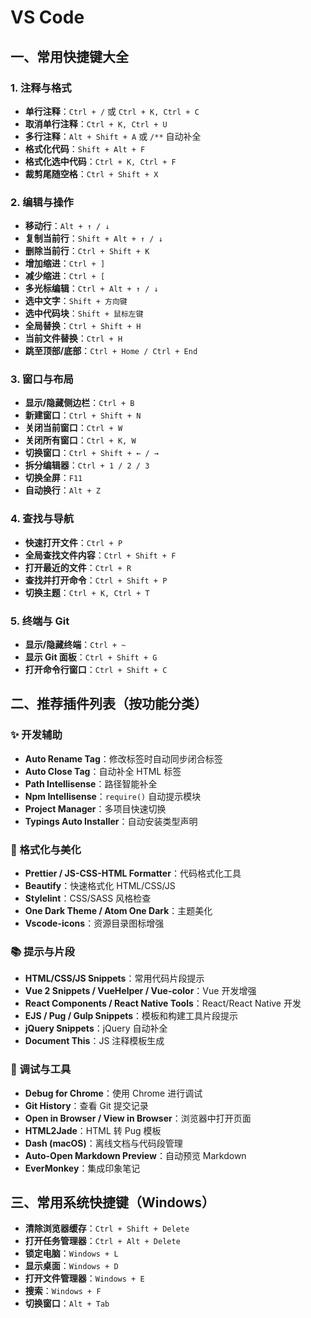 # VS Code

## 一、常用快捷键大全

### 1. 注释与格式

- **单行注释**：`Ctrl + /` 或 `Ctrl + K, Ctrl + C`
- **取消单行注释**：`Ctrl + K, Ctrl + U`
- **多行注释**：`Alt + Shift + A` 或 `/**` 自动补全
- **格式化代码**：`Shift + Alt + F`
- **格式化选中代码**：`Ctrl + K, Ctrl + F`
- **裁剪尾随空格**：`Ctrl + Shift + X`

### 2. 编辑与操作

- **移动行**：`Alt + ↑ / ↓`
- **复制当前行**：`Shift + Alt + ↑ / ↓`
- **删除当前行**：`Ctrl + Shift + K`
- **增加缩进**：`Ctrl + ]`
- **减少缩进**：`Ctrl + [`
- **多光标编辑**：`Ctrl + Alt + ↑ / ↓`
- **选中文字**：`Shift + 方向键`
- **选中代码块**：`Shift + 鼠标左键`
- **全局替换**：`Ctrl + Shift + H`
- **当前文件替换**：`Ctrl + H`
- **跳至顶部/底部**：`Ctrl + Home / Ctrl + End`

### 3. 窗口与布局

- **显示/隐藏侧边栏**：`Ctrl + B`
- **新建窗口**：`Ctrl + Shift + N`
- **关闭当前窗口**：`Ctrl + W`
- **关闭所有窗口**：`Ctrl + K, W`
- **切换窗口**：`Ctrl + Shift + ← / →`
- **拆分编辑器**：`Ctrl + 1 / 2 / 3`
- **切换全屏**：`F11`
- **自动换行**：`Alt + Z`

### 4. 查找与导航

- **快速打开文件**：`Ctrl + P`
- **全局查找文件内容**：`Ctrl + Shift + F`
- **打开最近的文件**：`Ctrl + R`
- **查找并打开命令**：`Ctrl + Shift + P`
- **切换主题**：`Ctrl + K, Ctrl + T`

### 5. 终端与 Git

- **显示/隐藏终端**：`Ctrl + ~`
- **显示 Git 面板**：`Ctrl + Shift + G`
- **打开命令行窗口**：`Ctrl + Shift + C`

## 二、推荐插件列表（按功能分类）

### ✨ 开发辅助

- **Auto Rename Tag**：修改标签时自动同步闭合标签
- **Auto Close Tag**：自动补全 HTML 标签
- **Path Intellisense**：路径智能补全
- **Npm Intellisense**：`require()` 自动提示模块
- **Project Manager**：多项目快速切换
- **Typings Auto Installer**：自动安装类型声明

### 🎨 格式化与美化

- **Prettier / JS-CSS-HTML Formatter**：代码格式化工具
- **Beautify**：快速格式化 HTML/CSS/JS
- **Stylelint**：CSS/SASS 风格检查
- **One Dark Theme / Atom One Dark**：主题美化
- **Vscode-icons**：资源目录图标增强

### 📚 提示与片段

- **HTML/CSS/JS Snippets**：常用代码片段提示
- **Vue 2 Snippets / VueHelper / Vue-color**：Vue 开发增强
- **React Components / React Native Tools**：React/React Native 开发
- **EJS / Pug / Gulp Snippets**：模板和构建工具片段提示
- **jQuery Snippets**：jQuery 自动补全
- **Document This**：JS 注释模板生成

### 🧰 调试与工具

- **Debug for Chrome**：使用 Chrome 进行调试
- **Git History**：查看 Git 提交记录
- **Open in Browser / View in Browser**：浏览器中打开页面
- **HTML2Jade**：HTML 转 Pug 模板
- **Dash (macOS)**：离线文档与代码段管理
- **Auto-Open Markdown Preview**：自动预览 Markdown
- **EverMonkey**：集成印象笔记

## 三、常用系统快捷键（Windows）

- **清除浏览器缓存**：`Ctrl + Shift + Delete`
- **打开任务管理器**：`Ctrl + Alt + Delete`
- **锁定电脑**：`Windows + L`
- **显示桌面**：`Windows + D`
- **打开文件管理器**：`Windows + E`
- **搜索**：`Windows + F`
- **切换窗口**：`Alt + Tab`
